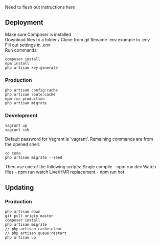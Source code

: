 Need to flesh out instructions here

## Deployment
Make sure Composer is installed  
Download files to a folder / Clone from git
Rename .env.example to .env  
Fill out settings in .env  
Run commands:  
```
composer install  
npm install
php artisan key:generate
```

### Production
```
php artisan config:cache
php artisan route:cache
npm run production
php artisan migrate
```

### Development
```  
vagrant up   
vagrant ssh
```
Default password for Vagrant is 'vagrant'. Remaining commands are from the opened shell:
```  
cd code  
php artisan migrate --seed  
```
Then use one of the following scripts:
Single compile - npm run dev
Watch files - npm run watch
Live/HMR replacement - npm run hot

## Updating
### Production
```
php artisan down
git pull origin master
composer install 
php artisan migrate
// php artisan cache:clear
// php artisan queue:restart
php artisan up
```
